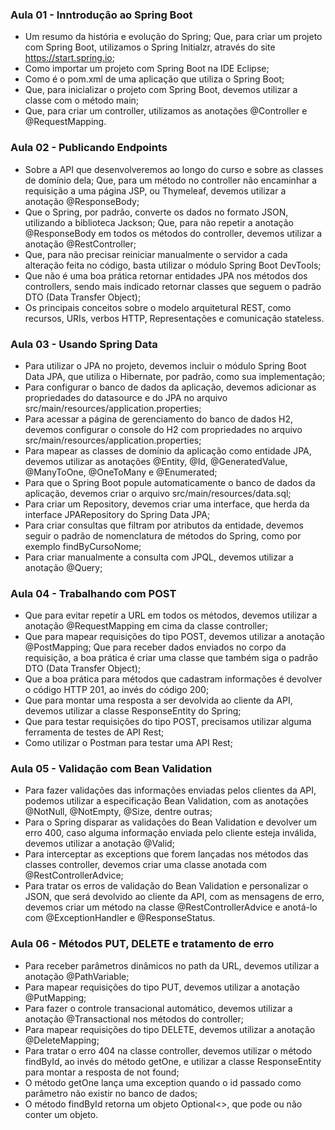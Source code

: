 ### Aula 01 - Inntrodução ao Spring Boot

* Um resumo da história e evolução do Spring;
Que, para criar um projeto com Spring Boot, utilizamos o Spring Initialzr, através do site https://start.spring.io;
* Como importar um projeto com Spring Boot na IDE Eclipse;
* Como é o pom.xml de uma aplicação que utiliza o Spring Boot;
* Que, para inicializar o projeto com Spring Boot, devemos utilizar a classe com o método main;
* Que, para criar um controller, utilizamos as anotações @Controller e @RequestMapping.

### Aula 02 - Publicando Endpoints

* Sobre a API que desenvolveremos ao longo do curso e sobre as classes de domínio dela;
Que, para um método no controller não encaminhar a requisição a uma página JSP, ou Thymeleaf, devemos utilizar a anotação @ResponseBody;
* Que o Spring, por padrão, converte os dados no formato JSON, utilizando a biblioteca Jackson;
Que, para não repetir a anotação @ResponseBody em todos os métodos do controller, devemos utilizar a anotação @RestController;
* Que, para não precisar reiniciar manualmente o servidor a cada alteração feita no código, basta utilizar o módulo Spring Boot DevTools;
* Que não é uma boa prática retornar entidades JPA nos métodos dos controllers, sendo mais indicado retornar classes que seguem o padrão DTO (Data Transfer Object);
* Os principais conceitos sobre o modelo arquitetural REST, como recursos, URIs, verbos HTTP, Representações e comunicação stateless.


### Aula 03 - Usando Spring Data

* Para utilizar o JPA no projeto, devemos incluir o módulo Spring Boot Data JPA, que utiliza o Hibernate, por padrão, como sua implementação;
* Para configurar o banco de dados da aplicação, devemos adicionar as propriedades do datasource e do JPA no arquivo src/main/resources/application.properties;
* Para acessar a página de gerenciamento do banco de dados H2, devemos configurar o console do H2 com propriedades no arquivo src/main/resources/application.properties;
* Para mapear as classes de domínio da aplicação como entidade JPA, devemos utilizar as anotações @Entity, @Id, @GeneratedValue, @ManyToOne, @OneToMany e @Enumerated;
* Para que o Spring Boot popule automaticamente o banco de dados da aplicação, devemos criar o arquivo src/main/resources/data.sql;
* Para criar um Repository, devemos criar uma interface, que herda da interface JPARepository do Spring Data JPA;
* Para criar consultas que filtram por atributos da entidade, devemos seguir o padrão de nomenclatura de métodos do Spring, como por exemplo findByCursoNome;
* Para criar manualmente a consulta com JPQL, devemos utilizar a anotação @Query;

### Aula 04 - Trabalhando com POST

* Que para evitar repetir a URL em todos os métodos, devemos utilizar a anotação @RequestMapping em cima da classe controller;
* Que para mapear requisições do tipo POST, devemos utilizar a anotação @PostMapping;
Que para receber dados enviados no corpo da requisição, a boa prática é criar uma classe que também siga o padrão DTO (Data Transfer Object);
* Que a boa prática para métodos que cadastram informações é devolver o código HTTP 201, ao invés do código 200;
* Que para montar uma resposta a ser devolvida ao cliente da API, devemos utilizar a classe ResponseEntity do Spring;
* Que para testar requisições do tipo POST, precisamos utilizar alguma ferramenta de testes de API Rest;
* Como utilizar o Postman para testar uma API Rest;

### Aula 05 - Validação com Bean Validation

* Para fazer validações das informações enviadas pelos clientes da API, podemos utilizar a especificação Bean Validation, com as anotações @NotNull, @NotEmpty, @Size, dentre outras;
* Para o Spring disparar as validações do Bean Validation e devolver um erro 400, caso alguma informação enviada pelo cliente esteja inválida, devemos utilizar a anotação @Valid;
* Para interceptar as exceptions que forem lançadas nos métodos das classes controller, devemos criar uma classe anotada com @RestControllerAdvice;
* Para tratar os erros de validação do Bean Validation e personalizar o JSON, que será devolvido ao cliente da API, com as mensagens de erro, devemos criar um método na classe @RestControllerAdvice e anotá-lo com @ExceptionHandler e @ResponseStatus.

### Aula 06 - Métodos PUT, DELETE e tratamento de erro

* Para receber parâmetros dinâmicos no path da URL, devemos utilizar a anotação @PathVariable;
* Para mapear requisições do tipo PUT, devemos utilizar a anotação @PutMapping;
* Para fazer o controle transacional automático, devemos utilizar a anotação @Transactional nos métodos do controller;
* Para mapear requisições do tipo DELETE, devemos utilizar a anotação @DeleteMapping;
* Para tratar o erro 404 na classe controller, devemos utilizar o método findById, ao invés do método getOne, e utilizar a classe ResponseEntity para montar a resposta de not found;
* O método getOne lança uma exception quando o id passado como parâmetro não existir no banco de dados;
* O método findById retorna um objeto Optional<>, que pode ou não conter um objeto.